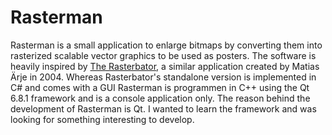 # Rasterman

Rasterman is a small application to enlarge bitmaps by converting them into rasterized scalable vector graphics to be used as posters. The software is heavily inspired by [The Rasterbator](https://rasterbator.net/), a similar application created by Matias Ärje in 2004. Whereas Rasterbator's standalone version is implemented in C# and comes with a GUI Rasterman is programmen in C++ using the Qt 6.8.1 framework and is a console application only. The reason behind the development of Rasterman is Qt. I wanted to learn the framework and was looking for something interesting to develop.
